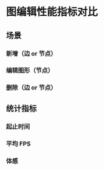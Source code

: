 # 图编辑性能指标对比

## 场景
### 新增（边 or 节点）

### 编辑图形（节点）

### 删除（边 or 节点）

## 统计指标
### 起止时间

### 平均 FPS

### 体感
